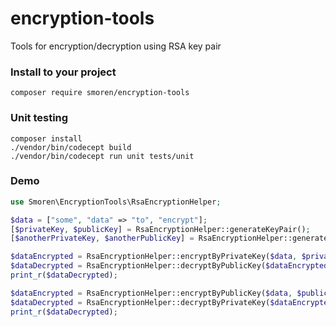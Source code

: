 # encryption-tools
Tools for encryption/decryption using RSA key pair

### Install to your project
```shell script
composer require smoren/encryption-tools
``` 

### Unit testing
```shell script
composer install
./vendor/bin/codecept build
./vendor/bin/codecept run unit tests/unit
```

### Demo

```php
use Smoren\EncryptionTools\RsaEncryptionHelper;

$data = ["some", "data" => "to", "encrypt"];
[$privateKey, $publicKey] = RsaEncryptionHelper::generateKeyPair();
[$anotherPrivateKey, $anotherPublicKey] = RsaEncryptionHelper::generateKeyPair();

$dataEncrypted = RsaEncryptionHelper::encryptByPrivateKey($data, $privateKey);
$dataDecrypted = RsaEncryptionHelper::decryptByPublicKey($dataEncrypted, $publicKey);
print_r($dataDecrypted);

$dataEncrypted = RsaEncryptionHelper::encryptByPublicKey($data, $publicKey);
$dataDecrypted = RsaEncryptionHelper::decryptByPrivateKey($dataEncrypted, $privateKey);
print_r($dataDecrypted);
```
